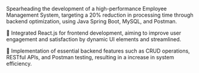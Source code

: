 Spearheading the development of a high-performance Employee Management System, targeting a 20% reduction in processing
time through backend optimization, using Java Spring Boot, MySQL, and Postman.

 Integrated React.js for frontend development, aiming to improve user engagement and satisfaction by dynamic UI elements and
streamlined.

 Implementation of essential backend features such as CRUD operations, RESTful APIs, and Postman testing, resulting in a
increase in system efficiency.
